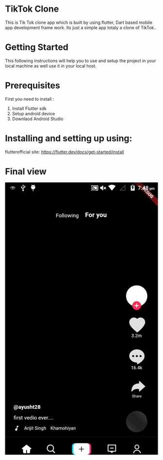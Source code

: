 # TikTok Clone
This is Tik Tok clone app which is built by using flutter, Dart based mobile app development frame work. Its just a simple app totaly a clone of TikTok..

# Getting Started
This following instructions will help you to use and setup the project in your local machine as well use it in your local host.

# Prerequisites
First you need to install :
1. Install Flutter sdk
2. Setup android device
3. Downlaod Android Studio

# Installing and setting up using:
flutterofficial site: https://flutter.dev/docs/get-started/install

# Final view
![Screenshot](screenshot.png)
